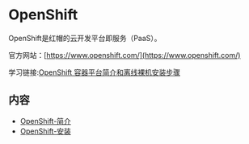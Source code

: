 # OpenShift
OpenShift是红帽的云开发平台即服务（PaaS）。

官方网站：[https://www.openshift.com/](https://www.openshift.com/)

学习链接:[OpenShift 容器平台简介和离线裸机安装步骤](https://csc.cn.ibm.com/roadmap/index/6cad9db3-bca0-45a8-abbc-c2c6fd38cb60?eventId=5c9e9c67-e55e-483a-a6bb-32f89b1bdc23)

## 内容
- [OpenShift-简介](https://ebook.big1000.com/14-%E4%BA%91%E5%B9%B3%E5%8F%B0/01-OpenShift/01-OpenShift-%E7%AE%80%E4%BB%8B.html)
- [OpenShift-安装](https://ebook.big1000.com/14-%E4%BA%91%E5%B9%B3%E5%8F%B0/01-OpenShift/02-Openshift-%E5%AE%89%E8%A3%85.html)
